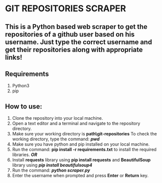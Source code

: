 # GIT REPOSITORIES SCRAPER

<h2>This is a Python based web scraper to get the repositories of a github user based on his username. Just type the correct username and get their repositories along with appropriate links!</h2>

## Requirements

1.  Python3
2.  pip

## How to use:

1.  Clone the repository into your local machine.
2.  Open a text editor and a terminal and navigate to the repository directory.
3.  Make sure your working directory is **path\git-repositories** To check the working directory, type the command: **_pwd_**
4.  Make sure you have python and pip installed on your local machine.
5.  Run the command: **pip install -r requirements.txt** to install the required libraries.
    **_OR_**
6.  Install **requests** library using **pip install requests** and **BeautifulSoup** library using **_pip install beautifulsoup4_**
7.  Run the command: **_python scraper.py_**
8.  Enter the username when prompted and press **Enter** or **Return** key.
